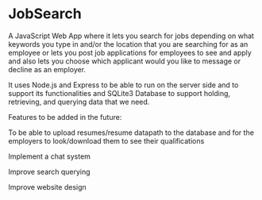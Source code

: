 # JobSearch

A JavaScript Web App where it lets you search for jobs depending on what keywords you type in and/or the location that you are searching for as an employee or lets you post job applications for employees to see and apply and also lets you choose which applicant would you like to message or decline as an employer.

It uses Node.js and Express to be able to run on the server side and to support its functionalities and SQLite3 Database to support holding, retrieving, and querying data that we need.

Features to be added in the future:

To be able to upload resumes/resume datapath to the database and for the employers to look/download them to see their qualifications

Implement a chat system

Improve search querying

Improve website design
